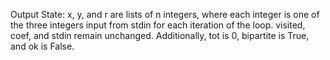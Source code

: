 Output State: x, y, and r are lists of n integers, where each integer is one of the three integers input from stdin for each iteration of the loop. visited, coef, and stdin remain unchanged. Additionally, tot is 0, bipartite is True, and ok is False.